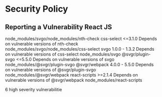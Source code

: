 # Security Policy

## Reporting a Vulnerability React JS

node_modules/svgo/node_modules/nth-check
  css-select  <=3.1.0
  Depends on vulnerable versions of nth-check
  node_modules/svgo/node_modules/css-select
    svgo  1.0.0 - 1.3.2
    Depends on vulnerable versions of css-select
    node_modules/svgo
      @svgr/plugin-svgo  <=5.5.0
      Depends on vulnerable versions of svgo
      node_modules/@svgr/plugin-svgo
        @svgr/webpack  4.0.0 - 5.5.0
        Depends on vulnerable versions of @svgr/plugin-svgo
        node_modules/@svgr/webpack
          react-scripts  >=2.1.4
          Depends on vulnerable versions of @svgr/webpack
          node_modules/react-scripts

6 high severity vulnerabilitie
